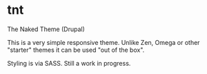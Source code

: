 # tnt
The Naked Theme (Drupal)

This is a very simple responsive theme. Unlike Zen, Omega or other "starter" themes it can be used "out of the box".

Styling is via SASS. Still a work in progress.
